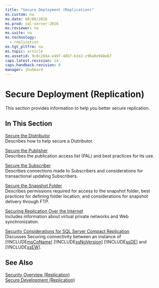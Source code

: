 ```yaml
---
title: "Secure Deployment (Replication)"
ms.custom: na
ms.date: 08/09/2016
ms.prod: sql-server-2016
ms.reviewer: na
ms.suite: na
ms.technology: 
  - replication
ms.tgt_pltfrm: na
ms.topic: article
ms.assetid: 9c8c284a-e497-48b7-b2e2-c96a0e940e67
caps.latest.revision: 14
caps.handback.revision: 0
manager: jhubbard
---
```

# Secure Deployment (Replication)
This section provides information to help you better secure replication.  
  
## In This Section  
 [Secure the Distributor](../../Topics/TopicNameNotContainA/Secure-the-Distributor.md)  
 Describes how to help secure a Distributor.  
  
 [Secure the Publisher](../../Topics/TopicNameNotContainA/Secure-the-Publisher.md)  
 Describes the publication access list (PAL) and best practices for its use.  
  
 [Secure the Subscriber](../../Topics/TopicNameNotContainA/Secure-the-Subscriber.md)  
 Describes connections made to Subscribers and considerations for transactional updating Subscribers.  
  
 [Secure the Snapshot Folder](../../Topics/TopicNameNotContainA/Secure-the-Snapshot-Folder.md)  
 Describes permissions required for access to the snapshot folder, best practices for defining folder location, and considerations for snapshot delivery through FTP.  
  
 [Securing Replication Over the Internet](../../Topics/TopicNameNotContainA/Securing-Replication-Over-the-Internet.md)  
 Includes information about virtual private networks and Web synchronization.  
  
 [Security Considerations for SQL Server Compact Replication](../../Topics/TopicNameNotContainA/Security-Considerations-for-SQL-Server-Compact-Replication.md)  
 Discusses Securing connectivity between an instance of [!INCLUDE[msCoName](../../Topics/TopicNameContainA/tokens/msCoName_md.md)] [!INCLUDE[ssNoVersion](../../Topics/TopicNameContainA/tokens/ssNoVersion_md.md)] [!INCLUDE[ssDE](../../Topics/TopicNameContainA/tokens/ssDE_md.md)] and [!INCLUDE[ssEW](../../Topics/TopicNameContainA/tokens/ssEW_md.md)].  
  
## See Also  
 [Security Overview (Replication)](../../Topics/TopicNameNotContainA/Security-Overview--Replication-.md)   
 [Secure Development (Replication)](../../Topics/TopicNameNotContainA/Secure-Development--Replication-.md)